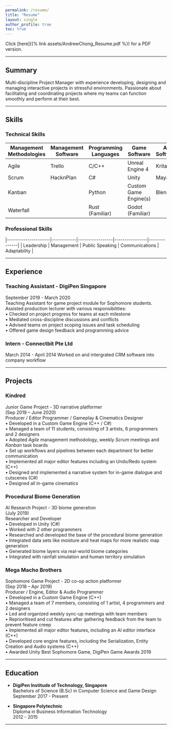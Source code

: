 ```yaml
---
permalink: /resume/
title: "Resume"
layout: single
author_profile: true
toc: true
---
```


Click [here]({% link assets/AndrewChong_Resume.pdf %}) for a PDF version.

---

## **Summary**

Multi-discipline Project Manager with experience developing, designing and managing interactive projects in stressful environments. Passionate about facilitating and coordinating projects where my teams can function smoothly and perform at their best.

---

## **Skills**
### Technical Skills  

| Management Methodologies | Management Software | Programming Languages | Game Software | Art Software |
|--------------------------|---------------------|----------------------|------------------|-----------------|
| Agile                    | Trello              | C/C++                | Unreal Engine 4  | Krita           |
| Scrum                    | HacknPlan           | C#                   | Unity            | Maya            |
| Kanban                   |                     | Python               | Custom Game Engine(s) | Blender         |
| Waterfall                |                     | Rust (Familiar)      | Godot (Familiar) |                 |

### Professional Skills  

|---------------------|------------|-----------------|----------------|--------------|
| Leadership          | Management | Public Speaking | Communications | Adaptability |

---

## **Experience**

### Teaching Assistant - DigiPen Singapore
September 2019 - March 2020  
Teaching Assistant for game project module for Sophomore students.  
Assisted production lecturer with various responsibilities:  
• Checked on project progress for teams at each milestone  
• Mediated cross-discipline discussions and conflicts  
• Advised teams on project scoping issues and task scheduling  
• Offered game design feedback and programming advice 

### Intern - Connectbit Pte Ltd
March 2014 - April 2014
Worked on and intergrated CRM software into company workflow

---

## **Projects**

### Kindred
Junior Game Project - 3D narrative platformer  
(Sep 2019 – June 2020)  
Producer / Editor Programmer / Gameplay & Cinematics Designer  
• Developed in a Custom Game Engine (C++ / C#)  
• Managed a team of 11 students, consisting of 3 artists, 6 programmers and 2 designers  
• Adopted *Agile* management methodology, weekly *Scrum* meetings and *Kanban* task boards  
• Set up workflows and pipelines between each department for better communication  
• Implemented all major editor features including an Undo/Redo system (C++)  
• Designed and implemented a narrative system for in-game dialogue and cutscenes (C#)  
• Designed all in-game cinematics 
 
### Procedural Biome Generation
AI Research Project - 3D biome generation  
(July 2019)  
Researcher and Developer  
• Developed in Unity (C#)  
• Worked with 2 other programmers  
• Researched and developed the base of the procedural biome generation  
• Integrated data sets like moisture and heat maps for more realistic map generation  
• Generated biome layers via real-world biome categories  
• Integrated with rainfall simulation and human territory simulation 
 
### Mega Macho Brothers
Sophomore Game Project - 2D co-op action platformer  
(Sep 2018 – Apr 2019)  
Producer / Engine, Editor & Audio Programmer  
• Developed in a Custom Game Engine (C++)  
• Managed a team of 7 members, consisting of 1 artist, 4 programmers and 2 designers  
• Led and organized weekly sync-up meetings with team members  
• Reprioritised and cut features after gathering feedback from the team to prevent feature creep  
• Implemented all major editor features, including an AI editor interface (C++)  
• Developed core engine features, including the Serialization, Entity Creation and Audio systems (C++)  
• Awarded Unity Best Sophomore Game, DigiPen Game Awards 2019  

---

## **Education**
- **DigiPen Institude of Technology, Singapore**  
Bachelors of Science (B.Sc) in Computer Science and Game Design  
September 2017 - Present

- **Singapore Polytechnic**  
Diploma in Business Information Technology  
2012 - 2015

---